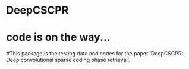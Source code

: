 # DeepCSCPR
# code is on the way...
#This package is the testing data and codes for the paper ‘DeepCSCPR: Deep convolutional sparse coding phase retrieval’.
